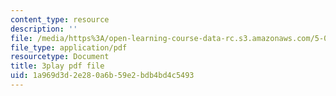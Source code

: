 ```yaml
---
content_type: resource
description: ''
file: /media/https%3A/open-learning-course-data-rc.s3.amazonaws.com/5-07sc-biological-chemistry-i-fall-2013/1a969d3d2e280a6b59e2bdb4bd4c5493_6c1jkgSynrI.pdf
file_type: application/pdf
resourcetype: Document
title: 3play pdf file
uid: 1a969d3d-2e28-0a6b-59e2-bdb4bd4c5493
---
```

